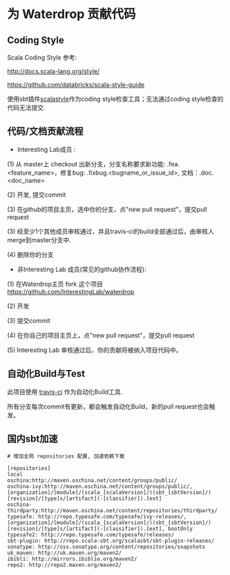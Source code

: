 # 为 Waterdrop 贡献代码 

## Coding Style

Scala Coding Style 参考:

http://docs.scala-lang.org/style/

https://github.com/databricks/scala-style-guide

使用sbt插件[scalastyle](http://www.scalastyle.org/)作为coding style检查工具；无法通过coding style检查的代码无法提交.


## 代码/文档贡献流程

* Interesting Lab成员 :

(1) 从 master上 checkout 出新分支，分支名称要求新功能: 
<username>.fea.<feature_name>，修复bug: <username>.fixbug.<bugname_or_issue_id>, 文档：<username>.doc.<doc_name>

(2) 开发, 提交commit

(3) 在github的项目主页，选中你的分支，点"new pull request"，提交pull request

(3) 经至少1个其他成员审核通过，并且travis-ci的build全部通过后，由审核人merge到master分支中.

(4) 删除你的分支

* 非Interesting Lab 成员(常见的github协作流程):

(1) 在Waterdrop主页 fork 这个项目 https://github.com/InterestingLab/waterdrop

(2) 开发

(3) 提交commit

(4) 在你自己的项目主页上，点"new pull request"，提交pull request

(5) Interesting Lab 审核通过后，你的贡献将被纳入项目代码中。

## 自动化Build与Test

此项目使用 [travis-ci](https://travis-ci.org/) 作为自动化Build工具.

所有分支每次commit有更新，都会触发自动化Build，新的pull request也会触发。

## 国内sbt加速

```
# 增加全局 repositories 配置, 加速依赖下载

[repositories]
local
oschina:http://maven.oschina.net/content/groups/public/
oschina-ivy:http://maven.oschina.net/content/groups/public/, [organization]/[module]/(scala_[scalaVersion]/)(sbt_[sbtVersion]/)[revision]/[type]s/[artifact](-[classifier]).[ext]
oschina-thirdparty:http://maven.oschina.net/content/repositories/thirdparty/
typesafe: http://repo.typesafe.com/typesafe/ivy-releases/, [organization]/[module]/(scala_[scalaVersion]/)(sbt_[sbtVersion]/)[revision]/[type]s/[artifact](-[classifier]).[ext], bootOnly
typesafe2: http://repo.typesafe.com/typesafe/releases/
sbt-plugin: http://repo.scala-sbt.org/scalasbt/sbt-plugin-releases/
sonatype: http://oss.sonatype.org/content/repositories/snapshots
uk_maven: http://uk.maven.org/maven2/
ibibli: http://mirrors.ibiblio.org/maven2/
repo2: http://repo2.maven.org/maven2/
```
